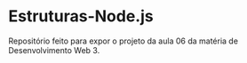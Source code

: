 # Estruturas-Node.js
Repositório feito para expor o projeto da aula 06 da matéria de Desenvolvimento Web 3.
